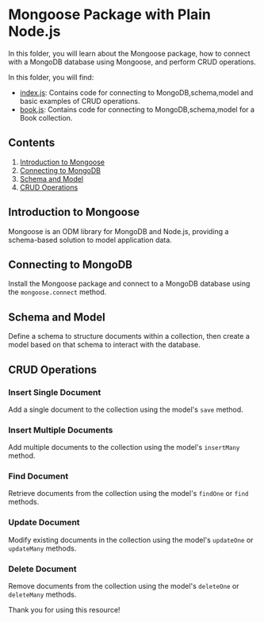 # Mongoose Package with Plain Node.js

In this folder, you will learn about the Mongoose package, how to connect with a MongoDB database using Mongoose, and perform CRUD operations.

In this folder, you will find:

- [index.js](https://github.com/sanket-aher/Learning-MongoDB/blob/main/02.Moongose%20Package%20with%20Plain%20nodeJS/index.js): Contains code for connecting to MongoDB,schema,model and basic examples of CRUD operations.
- [book.js](https://github.com/sanket-aher/Learning-MongoDB/blob/main/02.Moongose%20Package%20with%20Plain%20nodeJS/book.js): Contains code for connecting to MongoDB,schema,model for a Book collection.

## Contents

1. [Introduction to Mongoose](#introduction-to-mongoose)
2. [Connecting to MongoDB](#connecting-to-mongodb)
3. [Schema and Model](#schema-and-model)
4. [CRUD Operations](#crud-operations)

## Introduction to Mongoose

Mongoose is an ODM library for MongoDB and Node.js, providing a schema-based solution to model application data.

## Connecting to MongoDB

Install the Mongoose package and connect to a MongoDB database using the `mongoose.connect` method.

## Schema and Model

Define a schema to structure documents within a collection, then create a model based on that schema to interact with the database.

## CRUD Operations

### Insert Single Document

Add a single document to the collection using the model's `save` method.

### Insert Multiple Documents

Add multiple documents to the collection using the model's `insertMany` method.

### Find Document

Retrieve documents from the collection using the model's `findOne` or `find` methods.

### Update Document

Modify existing documents in the collection using the model's `updateOne` or `updateMany` methods.

### Delete Document

Remove documents from the collection using the model's `deleteOne` or `deleteMany` methods.

Thank you for using this resource!